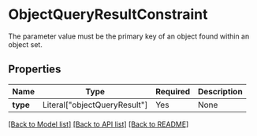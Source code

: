# ObjectQueryResultConstraint

The parameter value must be the primary key of an object found within an object set.


## Properties
| Name | Type | Required | Description |
| ------------ | ------------- | ------------- | ------------- |
**type** | Literal["objectQueryResult"] | Yes | None |


[[Back to Model list]](../../../../README.md#models-v2-link) [[Back to API list]](../../../../README.md#apis-v2-link) [[Back to README]](../../../../README.md)
